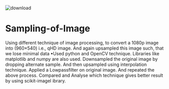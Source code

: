 ![download](https://user-images.githubusercontent.com/58924096/127784274-b28461b8-2d74-418a-a12a-47acc187ef68.png)
# Sampling-of-Image
Using different technique of image processing, to convert a 1080p image into (960×540) i.e., qHD image. And again upsampled this image such, that we lose minimal data
•Used python and OpenCV technique. Libraries like matplotlib and numpy are also used. 
Downsampled the original image by dropping alternate sample. And then upsampled using interpolation technique. 
Applied a Lowpassfilter on original image. And repeated the above process.
Compared and Analyse which technique gives better result by using scikit-imagel ibrary.
